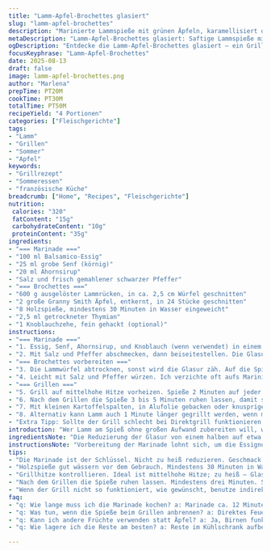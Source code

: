 ```yaml
---
title: "Lamm-Apfel-Brochettes glasiert"
slug: "lamm-apfel-brochettes"
description: "Marinierte Lammspieße mit grünen Äpfeln, karamellisiert durch balsamische Glasur mit leicht veränderter Würze. Röstaromen treffen auf süß-säuerliche Fruchtigkeit. Die Zubereitung bringt rauchige Noten vom Grill und ein Spiel aus Texturen – zartes Lammfleisch trifft auf knackige Apfelstücke. Ideale Balance zwischen leichtem Knusper und saftigem Kern. Gewürzt mit Thymian statt Rosmarin, und die Glasur enthält zusätzlich Ahornsirup statt braunem Zucker. Gegrillt wird auf mittelhoher Hitze mit regelmäßigem Glasieren. Dazu passt ein einfaches Ofengemüse oder rustikale Kartoffelchips."
metaDescription: "Lamm-Apfel-Brochettes glasiert: Saftige Lammspieße mit fruchtigen Äpfeln und balsamischer Glasur. Für ein besonderes Grillerlebnis."
ogDescription: "Entdecke die Lamm-Apfel-Brochettes glasiert – ein Grilltraum mit Thymian und süß-säuerlichen Äpfeln. Einfach zuzubereiten und aufregend im Geschmack."
focusKeyphrase: "Lamm-Apfel-Brochettes"
date: 2025-08-13
draft: false
image: lamm-apfel-brochettes.png
author: "Marlena"
prepTime: PT20M
cookTime: PT30M
totalTime: PT50M
recipeYield: "4 Portionen"
categories: ["Fleischgerichte"]
tags:
- "Lamm"
- "Grillen"
- "Sommer"
- "Apfel"
keywords:
- "Grillrezept"
- "Sommeressen"
- "französische Küche"
breadcrumb: ["Home", "Recipes", "Fleischgerichte"]
nutrition: 
 calories: "320"
 fatContent: "15g"
 carbohydrateContent: "10g"
 proteinContent: "35g"
ingredients:
- "=== Marinade ==="
- "100 ml Balsamico-Essig"
- "25 ml grobe Senf (körnig)"
- "20 ml Ahornsirup"
- "Salz und frisch gemahlener schwarzer Pfeffer"
- "=== Brochettes ==="
- "600 g ausgelöster Lammrücken, in ca. 2,5 cm Würfel geschnitten"
- "2 große Granny Smith Äpfel, entkernt, in 24 Stücke geschnitten"
- "8 Holzspieße, mindestens 30 Minuten in Wasser eingeweicht"
- "2,5 ml getrockneter Thymian"
- "1 Knoblauchzehe, fein gehackt (optional)"
instructions:
- "=== Marinade ==="
- "1. Essig, Senf, Ahornsirup, und Knoblauch (wenn verwendet) in einem kleinen Topf vermischen. Bei mittlerer Hitze langsam zum Sieden bringen. Häufig rühren, damit nichts anbrennt. Nach ca. 12 Minuten sollte die Flüssigkeit merklich eindicken und glänzend aussehen. Hitze auf kleinste Stufe, vorsichtig auf ca. 5 Minuten weiter reduzieren, bis die Glasur sirupartig ist. Nicht zu dick werden lassen, sonst klebt sie beim Grillen."
- "2. Mit Salz und Pfeffer abschmecken, dann beiseitestellen. Die Glasur darf noch warm sein, nicht heiß, sonst verbrennt sie später am Grill."
- "=== Brochettes vorbereiten ==="
- "3. Die Lammwürfel abtrocknen, sonst wird die Glasur zäh. Auf die Spieße stecken, dabei immer ein Apfelstück dazwischen, so dass Saft und Fett sich gegenseitig gut mischen. Nicht zu eng stecken, damit die Hitze zirkulieren kann und alles gleichmäßig gart."
- "4. Leicht mit Salz und Pfeffer würzen. Ich verzichte oft aufs Marinieren über Stunden, denn die Glasur gibt genug Geschmack und die Hitze am Grill sorgt für die Kruste. Wichtig: Die Spieße beim Grillen nicht zu oft wenden, sonst reisst das Fleisch auf."
- "=== Grillen ==="
- "5. Grill auf mittelhohe Hitze vorheizen. Spieße 2 Minuten auf jeder Seite grillen. Die Oberfläche muss gut gebräunt sein, fast karamellisiert. Auf jeder Seite mit einem kräftigen Pinselstrich Glasur auftragen, bevor die nächste Seite gegrillt wird. Das Geräusch beim Grillen sollte knusprig, nicht anzündend sein. Kommt Rauch auf, Hitze reduzieren."
- "6. Nach dem Grillen die Spieße 3 bis 5 Minuten ruhen lassen, damit sich Fleischsäfte verteilen. Frisch regnen Sie etwas getrockneten Thymian drüber, der aber nicht mitgart, sonst wird er bitter."
- "7. Mit kleinen Kartoffelspalten, in Alufolie gebacken oder knusprigen Ofenkartoffeln servieren. Die Apfelstücke helfen, den Nachgeschmack der Brühe abzumildern."
- "8. Alternativ kann Lamm auch 1 Minute länger gegrillt werden, wenn man es lieber etwas fester hat, die Äpfel dann aber mehr angekohlt – Vorsicht, bitter wird’s da schnell."
- "Extra Tipp: Sollte der Grill schlecht bei Direktgrill funktionieren, die Spieße zuerst auf indirekter Hitze anbraten, dann zum scharfen Anrösten kurz direkt auflegen."
introduction: "Wer Lamm am Spieß ohne großen Aufwand zubereiten will, weiß um die Herausforderung, das Fleisch saftig zu halten und zugleich eine aromatische Kruste zu erzeugen. Lange Marinierzeiten? Nicht unbedingt nötig, denn mit einer reduzierten Balsamico-Glasur, verfeinert mit Ahornsirup statt braunem Zucker, kommt eine feine Süße ins Spiel, die das Ganze balanciert und die Apfelwürfel schön glänzen lässt. Meine Erfahrungen zeigen: Die Verbindung von fruchtig-säuerlichem Apfel und kräftigem Lamm gibt eine spannende Geschmacksexplosion, wenn man auf das Timing beim Grillen achtet und die Spieße nicht mit zuviel Marinade perlt. Etwas Thymian rundet das Ganze ab und stellt einen interessanten Kontrast zum Rosmarin her. Man lernt schnell, wann die Glasur genug karamellisiert ist – das Geräusch und der Duft sind dabei entlarvend. Geduld und Fingerspitzengefühl. Ein kleiner Trick: Knoblauch in die Glasur gibt Tiefe ohne zu dominieren. In hektischen Momenten ersetze ich die Äpfel auch mal durch Birnen, passt geschmacklich ebenso gut."
ingredientsNote: "Die Reduzierung der Glasur von einem halben auf etwa 100 ml Balsamico macht sie etwas intensiver und weniger flüssig, so steigt der Geschmack. Ahornsirup ist eine schöne Alternative zu braunem Zucker für diese Kombination, da er nicht karamellisiert wie Zucker, sondern etwas milder süßt. Knoblauch ist eine optionale Zugabe für mehr Tiefe, allerdings sollte er fein gehackt und vor dem Schärfebrand reduziert werden. Die Wahl des Lammfleisches ist entscheidend: Lammrücken ist mager und gleichmäßig, Keule zu grob, Schulter hat mehr Fett. Die Äpfel — Granny Smith bieten angenehme Säure und gute Bissfestigkeit, Cortland war bei mir zu weich, gar wird es sonst matschig. Die Holzspieße müssen gut gewässert sein; sonst brennen sie leicht am Grill. Thymian funktioniert hier besser als Rosmarin, weniger dominant, vor allem getrocknet nicht zu kräftig. Echtwechsle gerne mal zu Birnen oder Quitten, bringt schöne Variation und immer noch den nötigen Fruchtkick. Für Allergiker kein Problem, da keine Nüsse, Milch oder Eier enthalten sind."
instructionsNote: "Vorbereitung der Marinade lohnt sich, um die Essignoten zugunsten der Süße abzumildern. Beim Kochen im Topf nicht zu heiß, sonst verbrennt der Zucker. Am Grill ist mittlere Hitze für das Fleisch kritisch, zu heiß brennt Glasur an, zu kalt trocknet Fleisch aus. Geduld haben und mit dem Pinsel ordentlich glasieren – das gibt Schichten und Geschmack. Die Apfelwürfel dienen nicht nur als Geschmacksträger, sondern auch als Feuchtigkeitsspender zwischen den Fleischstücken – so bleibt alles saftig. Schneiden in gleich große Würfel ist ein Muss, sonst wird es uneinheitlich. Zu eng stecken verhindert gleichmäßiges Garen und führt zu rauchigem Geschmack. Spieße beim Grillen nicht dauernd wenden, das lässt Säfte auslaufen und Glasur abfallen. Auf das Brutzeln achten, manchmal einer Seite kurz mehr Wärme geben, danach direkt Glasur auftragen. Nach dem Grillen kurz ruhen lassen, sonst läuft der Saft beim Anschneiden sofort aus. Wirklich heimliche Heldin bei diesem Gericht ist die reduzierte und warme Glasur – nicht zu kalt, nicht zu dick."
tips:
- "Die Marinade ist der Schlüssel. Nicht zu heiß reduzieren. Geschmack intensivieren, aber die Konsistenz muss stimmen. Zu dick – Glasur brennt an. Zu flüssig – keine schöne Kruste. Generell besser etwas weniger Glasur benutzen; weniger ist oft mehr."
- "Holzspieße gut wässern vor dem Gebrauch. Mindestens 30 Minuten in Wasser einweichen. So verbrennen sie nicht. Alternativ kann man auch Metallspieße verwenden. Achte auf die richtige Größe für dein Grillrost. Mehr Platz für die Hitze ist wichtig."
- "Grillhitze kontrollieren. Ideal ist mittelhohe Hitze; zu heiß – Glasur verbrennt. Zu kalt – das Fleisch wird trocken. Die ersten zwei Minuten auf jeder Seite sind entscheidend. Auf die Farbe achten; eine schöne Brauung ist wichtig."
- "Nach dem Grillen die Spieße ruhen lassen. Mindestens drei Minuten. Säfte ziehen sich zurück; das Fleisch bleibt saftig. Thymian am Ende drüber streuen. So bleibt der Geschmack frisch und intensiv, nichts biter wird."
- "Wenn der Grill nicht so funktioniert, wie gewünscht, benutze indirekte Hitze zuerst. Dann direkt ans Grillrost für einen saftigen Karamell-Effekt. Diese Methode verhindert, dass die Glasur an den Spießen verbrennt, sorgt aber dafür, dass das Fleisch schön zart wird."
faq:
- "q: Wie lange muss ich die Marinade kochen? a: Marinade ca. 12 Minuten köcheln. Dann auf kleinster Hitze reduzieren. Wichtig ist, dass sie dickflüssig wird, aber nicht anbrennt. Das richtige Timing ist entscheidend."
- "q: Was tun, wenn die Spieße beim Grillen anbrennen? a: Direktes Feuer vermeiden. Auf indirekter Hitze anbraten, dann kurz zum Karamellisieren direkt grillen. Alternativ niedrige Hitze wählen und regelmäßig glasieren."
- "q: Kann ich andere Früchte verwenden statt Äpfel? a: Ja, Birnen funktionieren gut. Achte auf eine festere Konsistenz. Ansonsten wird das Ganze matschig. Apfelvariationen sind auch möglich, aber nicht alle sind gleich weich."
- "q: Wie lagere ich die Reste am besten? a: Reste im Kühlschrank aufbewahren, gut verpackt. Geschmack hält sich, aber die Textur kann leiden. Reste können auch kurz aufgewärmt werden, aber nicht zu lange – sonst laufen die Säfte aus."

---
```

